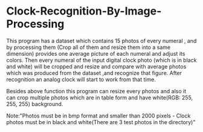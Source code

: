 # Clock-Recognition-By-Image-Processing

This program has a dataset which contains 15 photos of every numeral , and by processing them (Crop all of them and resize them into a same dimension) 
provides one average picture of each numeral and adjust its colors. Then every numeral of the input digital clock photo (which is in black and white) 
will be cropped and resize and compare with average photos which was produced from the dataset ,and recognize that figure. After recognition an analog clock 
will start to work from that time.

Besides above function this program can resize every photos and also it can crop multiple photos which are in table form and have white(RGB: 255, 255, 255) background. 


Note:"Photos must be in bmp format and smaller than 2000 pixels - Clock photos must be in black and white(There are 3 test photos in the directory)"
